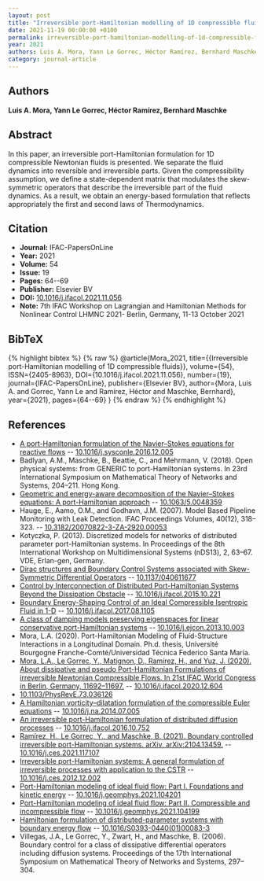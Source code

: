 ```yaml
---
layout: post
title: "Irreversible port-Hamiltonian modelling of 1D compressible fluids"
date: 2021-11-19 00:00:00 +0100
permalink: irreversible-port-hamiltonian-modelling-of-1d-compressible-fluids
year: 2021
authors: Luis A. Mora, Yann Le Gorrec, Héctor Ramírez, Bernhard Maschke
category: journal-article
---
```

 
## Authors
**Luis A. Mora, Yann Le Gorrec, Héctor Ramírez, Bernhard Maschke**
 
## Abstract
In this paper, an irreversible port-Hamiltonian formulation for 1D compressible Newtonian fluids is presented. We separate the fluid dynamics into reversible and irreversible parts. Given the compressibility assumption, we define a state-dependent matrix that modulates the skew-symmetric operators that describe the irreversible part of the fluid dynamics. As a result, we obtain an energy-based formulation that reflects appropriately the first and second laws of Thermodynamics.
 
## Citation
- **Journal:** IFAC-PapersOnLine
- **Year:** 2021
- **Volume:** 54
- **Issue:** 19
- **Pages:** 64--69
- **Publisher:** Elsevier BV
- **DOI:** [10.1016/j.ifacol.2021.11.056](https://doi.org/10.1016/j.ifacol.2021.11.056)
- **Note:** 7th IFAC Workshop on Lagrangian and Hamiltonian Methods for Nonlinear Control LHMNC 2021- Berlin, Germany, 11-13 October 2021
 
## BibTeX
{% highlight bibtex %}
{% raw %}
@article{Mora_2021,
  title={{Irreversible port-Hamiltonian modelling of 1D compressible fluids}},
  volume={54},
  ISSN={2405-8963},
  DOI={10.1016/j.ifacol.2021.11.056},
  number={19},
  journal={IFAC-PapersOnLine},
  publisher={Elsevier BV},
  author={Mora, Luis A. and Gorrec, Yann Le and Ramírez, Héctor and Maschke, Bernhard},
  year={2021},
  pages={64--69}
}
{% endraw %}
{% endhighlight %}
 
## References
- [A port-Hamiltonian formulation of the Navier–Stokes equations for reactive flows](a-port-hamiltonian-formulation-of-the-navier-stokes-equations-for-reactive-flows) -- [10.1016/j.sysconle.2016.12.005](https://doi.org/10.1016/j.sysconle.2016.12.005)
- Badlyan, A.M., Maschke, B., Beattie, C., and Mehrmann, V. (2018). Open physical systems: from GENERIC to port-Hamiltonian systems. In 23rd International Symposium on Mathematical Theory of Networks and Systems, 204–211. Hong Kong.
- [Geometric and energy-aware decomposition of the Navier–Stokes equations: A port-Hamiltonian approach](geometric-and-energy-aware-decomposition-of-the-navier-stokes-equations-a-port-hamiltonian-approach) -- [10.1063/5.0048359](https://doi.org/10.1063/5.0048359)
- Hauge, E., Aamo, O.M., and Godhavn, J.M. (2007). Model Based Pipeline Monitoring with Leak Detection. IFAC Proceedings Volumes, 40(12), 318–323. -- [10.3182/20070822-3-ZA-2920.00053](https://doi.org/10.3182/20070822-3-ZA-2920.00053)
- Kotyczka, P. (2013). Discretized models for networks of distributed parameter port-Hamiltonian systems. In Proceedings of the 8th International Workshop on Multidimensional Systems (nDS13), 2, 63–67. VDE, Erlan-gen, Germany.
- [Dirac structures and Boundary Control Systems associated with Skew-Symmetric Differential Operators](dirac-structures-and-boundary-control-systems-associated-with-skew-symmetric-differential-operators) -- [10.1137/040611677](https://doi.org/10.1137/040611677)
- [Control by Interconnection of Distributed Port-Hamiltonian Systems Beyond the Dissipation Obstacle](control-by-interconnection-of-distributed-port-hamiltonian-systems-beyond-the-dissipation-obstacle) -- [10.1016/j.ifacol.2015.10.221](https://doi.org/10.1016/j.ifacol.2015.10.221)
- [Boundary Energy-Shaping Control of an Ideal Compressible Isentropic Fluid in 1-D](boundary-energy-shaping-control-of-an-ideal-compressible-isentropic-fluid-in-1-d) -- [10.1016/j.ifacol.2017.08.1105](https://doi.org/10.1016/j.ifacol.2017.08.1105)
- [A class of damping models preserving eigenspaces for linear conservative port-Hamiltonian systems](a-class-of-damping-models-preserving-eigenspaces-for-linear-conservative-port-hamiltonian-systems) -- [10.1016/j.ejcon.2013.10.003](https://doi.org/10.1016/j.ejcon.2013.10.003)
- Mora, L.A. (2020). Port-Hamiltonian Modeling of Fluid-Structure Interactions in a Longitudinal Domain. Ph.d. thesis, Université Bourgogne Franche-Comté/Universidad Técnica Federico Santa María.
- [Mora, L.A., Le Gorrec, Y., Matignon, D., Ramírez, H., and Yuz, J. (2020). About dissipative and pseudo Port-Hamiltonian Formulations of irreversible Newtonian Compressible Flows. In 21st IFAC World Congress in Berlin, Germany, 11692–11697.](about-dissipative-and-pseudo-port-hamiltonian-formulations-of-irreversible-newtonian-compressible-flows) -- [10.1016/j.ifacol.2020.12.604](https://doi.org/10.1016/j.ifacol.2020.12.604)
- [10.1103/PhysRevE.73.036126](https://doi.org/10.1103/PhysRevE.73.036126)
- [A Hamiltonian vorticity–dilatation formulation of the compressible Euler equations](a-hamiltonian-vorticity-dilatation-formulation-of-the-compressible-euler-equations) -- [10.1016/j.na.2014.07.005](https://doi.org/10.1016/j.na.2014.07.005)
- [An irreversible port-Hamiltonian formulation of distributed diffusion processes](an-irreversible-port-hamiltonian-formulation-of-distributed-diffusion-processes) -- [10.1016/j.ifacol.2016.10.752](https://doi.org/10.1016/j.ifacol.2016.10.752)
- [Ramírez, H., Le Gorrec, Y., and Maschke, B. (2021). Boundary controlled irreversible port-Hamiltonian systems. arXiv, arXiv:2104.13459.](boundary-controlled-irreversible-port-hamiltonian-systems) -- [10.1016/j.ces.2021.117107](https://doi.org/10.1016/j.ces.2021.117107)
- [Irreversible port-Hamiltonian systems: A general formulation of irreversible processes with application to the CSTR](irreversible-port-hamiltonian-systems-a-general-formulation-of-irreversible-processes-with-application-to-the-cstr) -- [10.1016/j.ces.2012.12.002](https://doi.org/10.1016/j.ces.2012.12.002)
- [Port-Hamiltonian modeling of ideal fluid flow: Part I. Foundations and kinetic energy](port-hamiltonian-modeling-of-ideal-fluid-flow-part-i-foundations-and-kinetic-energy) -- [10.1016/j.geomphys.2021.104201](https://doi.org/10.1016/j.geomphys.2021.104201)
- [Port-Hamiltonian modeling of ideal fluid flow: Part II. Compressible and incompressible flow](port-hamiltonian-modeling-of-ideal-fluid-flow-part-ii-compressible-and-incompressible-flow) -- [10.1016/j.geomphys.2021.104199](https://doi.org/10.1016/j.geomphys.2021.104199)
- [Hamiltonian formulation of distributed-parameter systems with boundary energy flow](hamiltonian-formulation-of-distributed-parameter-systems-with-boundary-energy-flow) -- [10.1016/S0393-0440(01)00083-3](https://doi.org/10.1016/S0393-0440(01)00083-3)
- Villegas, J.A., Le Gorrec, Y., Zwart, H., and Maschke, B. (2006). Boundary control for a class of dissipative differential operators including diffusion systems. Proceedings of the 17th International Symposium on Mathematical Theory of Networks and Systems, 297–304.

